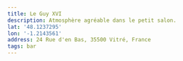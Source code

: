 ```yaml
---
title: Le Guy XVI
description: Atmosphère agréable dans le petit salon.
lat: '48.1237295'
lon: '-1.2143561'
address: 24 Rue d'en Bas, 35500 Vitré, France
tags: bar
---
```

